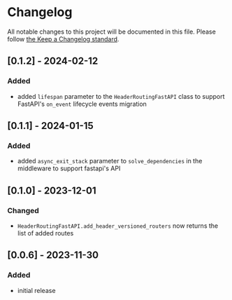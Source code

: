 # Changelog

All notable changes to this project will be documented in this file.
Please follow [the Keep a Changelog standard](https://keepachangelog.com/en/1.0.0/).

## [0.1.2] - 2024-02-12

### Added

* added `lifespan` parameter to the `HeaderRoutingFastAPI` class to support FastAPI's `on_event` lifecycle events migration

## [0.1.1] - 2024-01-15

### Added

* added `async_exit_stack` parameter to `solve_dependencies` in the middleware to support fastapi's API

## [0.1.0] - 2023-12-01

### Changed

* `HeaderRoutingFastAPI.add_header_versioned_routers` now returns the list of added routes

## [0.0.6] - 2023-11-30

### Added

* initial release
